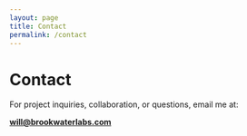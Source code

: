 ```yaml
---
layout: page
title: Contact
permalink: /contact
---
```


# Contact

For project inquiries, collaboration, or questions, email me at:

**[will@brookwaterlabs.com](mailto:will@brookwaterlabs.com)**
